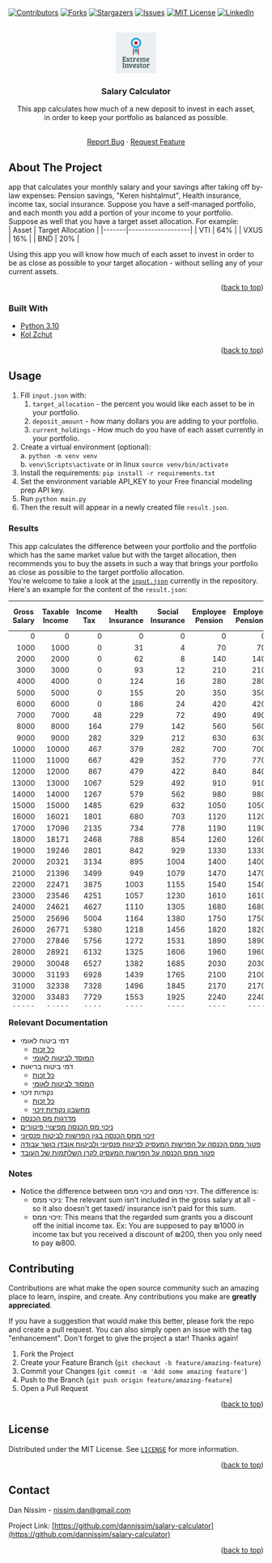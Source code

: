 <div id="top"></div>


<!-- PROJECT SHIELDS -->
<!--
*** I'm using markdown "reference style" links for readability.
*** Reference links are enclosed in brackets [ ] instead of parentheses ( ).
*** See the bottom of this document for the declaration of the reference variables
*** for contributors-url, forks-url, etc. This is an optional, concise syntax you may use.
*** https://www.markdownguide.org/basic-syntax/#reference-style-links
-->
[![Contributors][contributors-shield]][contributors-url]
[![Forks][forks-shield]][forks-url]
[![Stargazers][stars-shield]][stars-url]
[![Issues][issues-shield]][issues-url]
[![MIT License][license-shield]][license-url]
[![LinkedIn][linkedin-shield]][linkedin-url]



<!-- PROJECT LOGO -->
<br />
<div align="center">
  <a href="https://github.com/dannissim/salary-calculator">
    <img src="static/logo.png" alt="Logo" width="80" height="80">
  </a>

<h3 align="center">Salary Calculator</h3>

[//]: # (TODO)
  This app calculates how much of a new deposit to invest in each asset,  
  in order to keep your portfolio as balanced as possible.
  <p align="center">
    <br />
    <a href="https://github.com/dannissim/salary-calculator/issues">Report Bug</a>
    ·
    <a href="https://github.com/dannissim/salary-calculator/issues">Request Feature</a>
  </p>
</div>



<!-- ABOUT THE PROJECT -->
## About The Project
[//]: # (TODO)
app that calculates your monthly salary and your savings after taking off by-law expenses: Pension savings,
"Keren hishtalmut", Health insurance, income tax, social insurance.
Suppose you have a self-managed portfolio, and each month you add a portion of your income to your portfolio.
Suppose as well that you have a target asset allocation. For example:  
| Asset | Target Allocation |
|-------|-------------------|
| VTI   | 64%               |
| VXUS  | 16%               |
| BND   | 20%               |  

Using this app you will know how much of each asset to invest in order to be as close as possible 
to your target allocation - without selling any of your current assets.
<p align="right">(<a href="#top">back to top</a>)</p>



### Built With

* [Python 3.10](https://python.org/)
* [Kol Zchut](https://www.kolzchut.org.il/he/%D7%A2%D7%9E%D7%95%D7%93_%D7%A8%D7%90%D7%A9%D7%99)

<p align="right">(<a href="#top">back to top</a>)</p>


## Usage

[//]: # (TODO)
1. Fill `input.json` with:
   1. `target_allocation` - the percent you would like each asset to be in your portfolio.
   2. `deposit_amount` - how many dollars you are adding to your portfolio.
   3. `current_holdings` - How much do you have of each asset currently in your portfolio. 
2. Create a virtual environment (optional):  
    a. `python -m venv venv`  
    b. `venv\Scripts\activate` or in linux `source venv/bin/activate`
3. Install the requirements: `pip install -r requirements.txt`
4. Set the environment variable API_KEY to your Free financial modeling prep API key.
5. Run `python main.py`
6. Then the result will appear in a newly created file `result.json`. 

### Results

[//]: # (TODO)
This app calculates the difference between your portfolio and the portfolio which has the same
market value but with the target allocation, then recommends you to buy the assets in such a way
that brings your portfolio as close as possible to the target portfolio allocation.  
You're welcome to take a look at the [`input.json`](input.json) currently in the repository.  
Here's an example for the content of the `result.json`:
<table class="table table-bordered table-hover table-condensed" style="max-height: 50rem;">
<thead style="position: sticky; top: 0;"><tr><th title="Field #1">Gross Salary</th>
<th title="Field #2">Taxable Income</th>
<th title="Field #3">Income Tax</th>
<th title="Field #4">Health Insurance</th>
<th title="Field #5">Social Insurance</th>
<th title="Field #6">Employee Pension</th>
<th title="Field #7">Employer Pension</th>
<th title="Field #8">Employee Education Fund</th>
<th title="Field #9">Employer Education Fund</th>
<th title="Field #10">Employer Severance</th>
<th title="Field #11">Overall Savings</th>
<th title="Field #12">Net Income</th>
<th title="Field #13">Overall Income</th>
</tr></thead>
<tbody><tr>
<td align="right">0</td>
<td align="right">0</td>
<td align="right">0</td>
<td align="right">0</td>
<td align="right">0</td>
<td align="right">0</td>
<td align="right">0</td>
<td align="right">0</td>
<td align="right">0</td>
<td align="right">0</td>
<td align="right">0</td>
<td align="right">0</td>
<td align="right">0</td>
</tr>
<tr>
<td align="right">1000</td>
<td align="right">1000</td>
<td align="right">0</td>
<td align="right">31</td>
<td align="right">4</td>
<td align="right">70</td>
<td align="right">70</td>
<td align="right">25</td>
<td align="right">75</td>
<td align="right">83</td>
<td align="right">323</td>
<td align="right">870</td>
<td align="right">1193</td>
</tr>
<tr>
<td align="right">2000</td>
<td align="right">2000</td>
<td align="right">0</td>
<td align="right">62</td>
<td align="right">8</td>
<td align="right">140</td>
<td align="right">140</td>
<td align="right">50</td>
<td align="right">150</td>
<td align="right">166</td>
<td align="right">646</td>
<td align="right">1740</td>
<td align="right">2386</td>
</tr>
<tr>
<td align="right">3000</td>
<td align="right">3000</td>
<td align="right">0</td>
<td align="right">93</td>
<td align="right">12</td>
<td align="right">210</td>
<td align="right">210</td>
<td align="right">75</td>
<td align="right">225</td>
<td align="right">249</td>
<td align="right">969</td>
<td align="right">2610</td>
<td align="right">3579</td>
</tr>
<tr>
<td align="right">4000</td>
<td align="right">4000</td>
<td align="right">0</td>
<td align="right">124</td>
<td align="right">16</td>
<td align="right">280</td>
<td align="right">280</td>
<td align="right">100</td>
<td align="right">300</td>
<td align="right">333</td>
<td align="right">1293</td>
<td align="right">3480</td>
<td align="right">4773</td>
</tr>
<tr>
<td align="right">5000</td>
<td align="right">5000</td>
<td align="right">0</td>
<td align="right">155</td>
<td align="right">20</td>
<td align="right">350</td>
<td align="right">350</td>
<td align="right">125</td>
<td align="right">375</td>
<td align="right">416</td>
<td align="right">1616</td>
<td align="right">4350</td>
<td align="right">5966</td>
</tr>
<tr>
<td align="right">6000</td>
<td align="right">6000</td>
<td align="right">0</td>
<td align="right">186</td>
<td align="right">24</td>
<td align="right">420</td>
<td align="right">420</td>
<td align="right">150</td>
<td align="right">450</td>
<td align="right">499</td>
<td align="right">1939</td>
<td align="right">5220</td>
<td align="right">7159</td>
</tr>
<tr>
<td align="right">7000</td>
<td align="right">7000</td>
<td align="right">48</td>
<td align="right">229</td>
<td align="right">72</td>
<td align="right">490</td>
<td align="right">490</td>
<td align="right">175</td>
<td align="right">525</td>
<td align="right">583</td>
<td align="right">2263</td>
<td align="right">5984</td>
<td align="right">8247</td>
</tr>
<tr>
<td align="right">8000</td>
<td align="right">8000</td>
<td align="right">164</td>
<td align="right">279</td>
<td align="right">142</td>
<td align="right">560</td>
<td align="right">560</td>
<td align="right">200</td>
<td align="right">600</td>
<td align="right">666</td>
<td align="right">2586</td>
<td align="right">6653</td>
<td align="right">9239</td>
</tr>
<tr>
<td align="right">9000</td>
<td align="right">9000</td>
<td align="right">282</td>
<td align="right">329</td>
<td align="right">212</td>
<td align="right">630</td>
<td align="right">630</td>
<td align="right">225</td>
<td align="right">675</td>
<td align="right">749</td>
<td align="right">2909</td>
<td align="right">7320</td>
<td align="right">10229</td>
</tr>
<tr>
<td align="right">10000</td>
<td align="right">10000</td>
<td align="right">467</td>
<td align="right">379</td>
<td align="right">282</td>
<td align="right">700</td>
<td align="right">700</td>
<td align="right">250</td>
<td align="right">750</td>
<td align="right">833</td>
<td align="right">3232</td>
<td align="right">7920</td>
<td align="right">11152</td>
</tr>
<tr>
<td align="right">11000</td>
<td align="right">11000</td>
<td align="right">667</td>
<td align="right">429</td>
<td align="right">352</td>
<td align="right">770</td>
<td align="right">770</td>
<td align="right">275</td>
<td align="right">825</td>
<td align="right">916</td>
<td align="right">3556</td>
<td align="right">8505</td>
<td align="right">12061</td>
</tr>
<tr>
<td align="right">12000</td>
<td align="right">12000</td>
<td align="right">867</td>
<td align="right">479</td>
<td align="right">422</td>
<td align="right">840</td>
<td align="right">840</td>
<td align="right">300</td>
<td align="right">900</td>
<td align="right">999</td>
<td align="right">3879</td>
<td align="right">9090</td>
<td align="right">12969</td>
</tr>
<tr>
<td align="right">13000</td>
<td align="right">13000</td>
<td align="right">1067</td>
<td align="right">529</td>
<td align="right">492</td>
<td align="right">910</td>
<td align="right">910</td>
<td align="right">325</td>
<td align="right">975</td>
<td align="right">1082</td>
<td align="right">4202</td>
<td align="right">9675</td>
<td align="right">13877</td>
</tr>
<tr>
<td align="right">14000</td>
<td align="right">14000</td>
<td align="right">1267</td>
<td align="right">579</td>
<td align="right">562</td>
<td align="right">980</td>
<td align="right">980</td>
<td align="right">350</td>
<td align="right">1050</td>
<td align="right">1166</td>
<td align="right">4526</td>
<td align="right">10260</td>
<td align="right">14786</td>
</tr>
<tr>
<td align="right">15000</td>
<td align="right">15000</td>
<td align="right">1485</td>
<td align="right">629</td>
<td align="right">632</td>
<td align="right">1050</td>
<td align="right">1050</td>
<td align="right">375</td>
<td align="right">1125</td>
<td align="right">1249</td>
<td align="right">4849</td>
<td align="right">10827</td>
<td align="right">15676</td>
</tr>
<tr>
<td align="right">16000</td>
<td align="right">16021</td>
<td align="right">1801</td>
<td align="right">680</td>
<td align="right">703</td>
<td align="right">1120</td>
<td align="right">1120</td>
<td align="right">400</td>
<td align="right">1200</td>
<td align="right">1332</td>
<td align="right">5172</td>
<td align="right">11293</td>
<td align="right">16465</td>
</tr>
<tr>
<td align="right">17000</td>
<td align="right">17096</td>
<td align="right">2135</td>
<td align="right">734</td>
<td align="right">778</td>
<td align="right">1190</td>
<td align="right">1190</td>
<td align="right">425</td>
<td align="right">1275</td>
<td align="right">1416</td>
<td align="right">5496</td>
<td align="right">11736</td>
<td align="right">17232</td>
</tr>
<tr>
<td align="right">18000</td>
<td align="right">18171</td>
<td align="right">2468</td>
<td align="right">788</td>
<td align="right">854</td>
<td align="right">1260</td>
<td align="right">1260</td>
<td align="right">450</td>
<td align="right">1350</td>
<td align="right">1499</td>
<td align="right">5819</td>
<td align="right">12179</td>
<td align="right">17998</td>
</tr>
<tr>
<td align="right">19000</td>
<td align="right">19246</td>
<td align="right">2801</td>
<td align="right">842</td>
<td align="right">929</td>
<td align="right">1330</td>
<td align="right">1330</td>
<td align="right">475</td>
<td align="right">1425</td>
<td align="right">1582</td>
<td align="right">6142</td>
<td align="right">12621</td>
<td align="right">18763</td>
</tr>
<tr>
<td align="right">20000</td>
<td align="right">20321</td>
<td align="right">3134</td>
<td align="right">895</td>
<td align="right">1004</td>
<td align="right">1400</td>
<td align="right">1400</td>
<td align="right">500</td>
<td align="right">1500</td>
<td align="right">1666</td>
<td align="right">6465</td>
<td align="right">13064</td>
<td align="right">19529</td>
</tr>
<tr>
<td align="right">21000</td>
<td align="right">21396</td>
<td align="right">3499</td>
<td align="right">949</td>
<td align="right">1079</td>
<td align="right">1470</td>
<td align="right">1470</td>
<td align="right">525</td>
<td align="right">1575</td>
<td align="right">1749</td>
<td align="right">6789</td>
<td align="right">13476</td>
<td align="right">20265</td>
</tr>
<tr>
<td align="right">22000</td>
<td align="right">22471</td>
<td align="right">3875</td>
<td align="right">1003</td>
<td align="right">1155</td>
<td align="right">1540</td>
<td align="right">1540</td>
<td align="right">550</td>
<td align="right">1650</td>
<td align="right">1832</td>
<td align="right">7112</td>
<td align="right">13876</td>
<td align="right">20988</td>
</tr>
<tr>
<td align="right">23000</td>
<td align="right">23546</td>
<td align="right">4251</td>
<td align="right">1057</td>
<td align="right">1230</td>
<td align="right">1610</td>
<td align="right">1610</td>
<td align="right">575</td>
<td align="right">1725</td>
<td align="right">1915</td>
<td align="right">7435</td>
<td align="right">14275</td>
<td align="right">21710</td>
</tr>
<tr>
<td align="right">24000</td>
<td align="right">24621</td>
<td align="right">4627</td>
<td align="right">1110</td>
<td align="right">1305</td>
<td align="right">1680</td>
<td align="right">1680</td>
<td align="right">600</td>
<td align="right">1800</td>
<td align="right">1999</td>
<td align="right">7759</td>
<td align="right">14675</td>
<td align="right">22434</td>
</tr>
<tr>
<td align="right">25000</td>
<td align="right">25696</td>
<td align="right">5004</td>
<td align="right">1164</td>
<td align="right">1380</td>
<td align="right">1750</td>
<td align="right">1750</td>
<td align="right">625</td>
<td align="right">1875</td>
<td align="right">2082</td>
<td align="right">8082</td>
<td align="right">15075</td>
<td align="right">23157</td>
</tr>
<tr>
<td align="right">26000</td>
<td align="right">26771</td>
<td align="right">5380</td>
<td align="right">1218</td>
<td align="right">1456</td>
<td align="right">1820</td>
<td align="right">1820</td>
<td align="right">650</td>
<td align="right">1950</td>
<td align="right">2165</td>
<td align="right">8405</td>
<td align="right">15475</td>
<td align="right">23880</td>
</tr>
<tr>
<td align="right">27000</td>
<td align="right">27846</td>
<td align="right">5756</td>
<td align="right">1272</td>
<td align="right">1531</td>
<td align="right">1890</td>
<td align="right">1890</td>
<td align="right">675</td>
<td align="right">2025</td>
<td align="right">2249</td>
<td align="right">8729</td>
<td align="right">15874</td>
<td align="right">24603</td>
</tr>
<tr>
<td align="right">28000</td>
<td align="right">28921</td>
<td align="right">6132</td>
<td align="right">1325</td>
<td align="right">1606</td>
<td align="right">1960</td>
<td align="right">1960</td>
<td align="right">700</td>
<td align="right">2100</td>
<td align="right">2332</td>
<td align="right">9052</td>
<td align="right">16274</td>
<td align="right">25326</td>
</tr>
<tr>
<td align="right">29000</td>
<td align="right">30048</td>
<td align="right">6527</td>
<td align="right">1382</td>
<td align="right">1685</td>
<td align="right">2030</td>
<td align="right">2030</td>
<td align="right">725</td>
<td align="right">2175</td>
<td align="right">2415</td>
<td align="right">9375</td>
<td align="right">16649</td>
<td align="right">26024</td>
</tr>
<tr>
<td align="right">30000</td>
<td align="right">31193</td>
<td align="right">6928</td>
<td align="right">1439</td>
<td align="right">1765</td>
<td align="right">2100</td>
<td align="right">2100</td>
<td align="right">750</td>
<td align="right">2250</td>
<td align="right">2499</td>
<td align="right">9699</td>
<td align="right">17016</td>
<td align="right">26715</td>
</tr>
<tr>
<td align="right">31000</td>
<td align="right">32338</td>
<td align="right">7328</td>
<td align="right">1496</td>
<td align="right">1845</td>
<td align="right">2170</td>
<td align="right">2170</td>
<td align="right">775</td>
<td align="right">2325</td>
<td align="right">2582</td>
<td align="right">10022</td>
<td align="right">17383</td>
<td align="right">27405</td>
</tr>
<tr>
<td align="right">32000</td>
<td align="right">33483</td>
<td align="right">7729</td>
<td align="right">1553</td>
<td align="right">1925</td>
<td align="right">2240</td>
<td align="right">2240</td>
<td align="right">800</td>
<td align="right">2400</td>
<td align="right">2665</td>
<td align="right">10345</td>
<td align="right">17750</td>
<td align="right">28095</td>
</tr>
<tr>
<td align="right">33000</td>
<td align="right">34628</td>
<td align="right">8130</td>
<td align="right">1611</td>
<td align="right">2006</td>
<td align="right">2310</td>
<td align="right">2310</td>
<td align="right">825</td>
<td align="right">2475</td>
<td align="right">2748</td>
<td align="right">10668</td>
<td align="right">18117</td>
<td align="right">28785</td>
</tr>
<tr>
<td align="right">34000</td>
<td align="right">35773</td>
<td align="right">8531</td>
<td align="right">1668</td>
<td align="right">2086</td>
<td align="right">2380</td>
<td align="right">2380</td>
<td align="right">850</td>
<td align="right">2550</td>
<td align="right">2832</td>
<td align="right">10992</td>
<td align="right">18484</td>
<td align="right">29476</td>
</tr>
<tr>
<td align="right">35000</td>
<td align="right">36926</td>
<td align="right">8934</td>
<td align="right">1726</td>
<td align="right">2166</td>
<td align="right">2450</td>
<td align="right">2450</td>
<td align="right">875</td>
<td align="right">2625</td>
<td align="right">2915</td>
<td align="right">11315</td>
<td align="right">18847</td>
<td align="right">30162</td>
</tr>
<tr>
<td align="right">36000</td>
<td align="right">38154</td>
<td align="right">9364</td>
<td align="right">1787</td>
<td align="right">2252</td>
<td align="right">2520</td>
<td align="right">2520</td>
<td align="right">900</td>
<td align="right">2700</td>
<td align="right">2998</td>
<td align="right">11638</td>
<td align="right">19175</td>
<td align="right">30813</td>
</tr>
<tr>
<td align="right">37000</td>
<td align="right">39382</td>
<td align="right">9794</td>
<td align="right">1848</td>
<td align="right">2338</td>
<td align="right">2590</td>
<td align="right">2590</td>
<td align="right">925</td>
<td align="right">2775</td>
<td align="right">3082</td>
<td align="right">11962</td>
<td align="right">19502</td>
<td align="right">31464</td>
</tr>
<tr>
<td align="right">38000</td>
<td align="right">40611</td>
<td align="right">10224</td>
<td align="right">1910</td>
<td align="right">2424</td>
<td align="right">2660</td>
<td align="right">2660</td>
<td align="right">950</td>
<td align="right">2850</td>
<td align="right">3165</td>
<td align="right">12285</td>
<td align="right">19830</td>
<td align="right">32115</td>
</tr>
<tr>
<td align="right">39000</td>
<td align="right">41839</td>
<td align="right">10654</td>
<td align="right">1971</td>
<td align="right">2510</td>
<td align="right">2730</td>
<td align="right">2730</td>
<td align="right">975</td>
<td align="right">2925</td>
<td align="right">3248</td>
<td align="right">12608</td>
<td align="right">20158</td>
<td align="right">32766</td>
</tr>
<tr>
<td align="right">40000</td>
<td align="right">43067</td>
<td align="right">11102</td>
<td align="right">2033</td>
<td align="right">2596</td>
<td align="right">2800</td>
<td align="right">2800</td>
<td align="right">1000</td>
<td align="right">3000</td>
<td align="right">3332</td>
<td align="right">12931</td>
<td align="right">20467</td>
<td align="right">33398</td>
</tr>
<tr>
<td align="right">41000</td>
<td align="right">44295</td>
<td align="right">11680</td>
<td align="right">2094</td>
<td align="right">2682</td>
<td align="right">2870</td>
<td align="right">2870</td>
<td align="right">1025</td>
<td align="right">3075</td>
<td align="right">3415</td>
<td align="right">13255</td>
<td align="right">20647</td>
<td align="right">33902</td>
</tr>
<tr>
<td align="right">42000</td>
<td align="right">45524</td>
<td align="right">12257</td>
<td align="right">2133</td>
<td align="right">2737</td>
<td align="right">2940</td>
<td align="right">2940</td>
<td align="right">1050</td>
<td align="right">3150</td>
<td align="right">3498</td>
<td align="right">13578</td>
<td align="right">20881</td>
<td align="right">34459</td>
</tr>
<tr>
<td align="right">43000</td>
<td align="right">46752</td>
<td align="right">12834</td>
<td align="right">2133</td>
<td align="right">2737</td>
<td align="right">3010</td>
<td align="right">3010</td>
<td align="right">1075</td>
<td align="right">3225</td>
<td align="right">3581</td>
<td align="right">13901</td>
<td align="right">21209</td>
<td align="right">35110</td>
</tr>
<tr>
<td align="right">44000</td>
<td align="right">47980</td>
<td align="right">13411</td>
<td align="right">2133</td>
<td align="right">2737</td>
<td align="right">3080</td>
<td align="right">3080</td>
<td align="right">1100</td>
<td align="right">3300</td>
<td align="right">3665</td>
<td align="right">14225</td>
<td align="right">21537</td>
<td align="right">35762</td>
</tr>
<tr>
<td align="right">45000</td>
<td align="right">49209</td>
<td align="right">13989</td>
<td align="right">2133</td>
<td align="right">2737</td>
<td align="right">3150</td>
<td align="right">3150</td>
<td align="right">1125</td>
<td align="right">3375</td>
<td align="right">3748</td>
<td align="right">14548</td>
<td align="right">21864</td>
<td align="right">36412</td>
</tr>
<tr>
<td align="right">46000</td>
<td align="right">50437</td>
<td align="right">14566</td>
<td align="right">2133</td>
<td align="right">2737</td>
<td align="right">3220</td>
<td align="right">3220</td>
<td align="right">1150</td>
<td align="right">3450</td>
<td align="right">3831</td>
<td align="right">14871</td>
<td align="right">22192</td>
<td align="right">37063</td>
</tr>
<tr>
<td align="right">47000</td>
<td align="right">51665</td>
<td align="right">15143</td>
<td align="right">2133</td>
<td align="right">2737</td>
<td align="right">3290</td>
<td align="right">3290</td>
<td align="right">1175</td>
<td align="right">3525</td>
<td align="right">3915</td>
<td align="right">15195</td>
<td align="right">22520</td>
<td align="right">37715</td>
</tr>
<tr>
<td align="right">48000</td>
<td align="right">52894</td>
<td align="right">15721</td>
<td align="right">2133</td>
<td align="right">2737</td>
<td align="right">3360</td>
<td align="right">3360</td>
<td align="right">1200</td>
<td align="right">3600</td>
<td align="right">3998</td>
<td align="right">15518</td>
<td align="right">22847</td>
<td align="right">38365</td>
</tr>
<tr>
<td align="right">49000</td>
<td align="right">54122</td>
<td align="right">16298</td>
<td align="right">2133</td>
<td align="right">2737</td>
<td align="right">3430</td>
<td align="right">3430</td>
<td align="right">1225</td>
<td align="right">3675</td>
<td align="right">4081</td>
<td align="right">15841</td>
<td align="right">23175</td>
<td align="right">39016</td>
</tr>
<tr>
<td align="right">50000</td>
<td align="right">55350</td>
<td align="right">16878</td>
<td align="right">2133</td>
<td align="right">2737</td>
<td align="right">3500</td>
<td align="right">3500</td>
<td align="right">1250</td>
<td align="right">3750</td>
<td align="right">4165</td>
<td align="right">16164</td>
<td align="right">23500</td>
<td align="right">39664</td>
</tr>
</tbody></table>  

### Relevant Documentation
* דמי ביטוח לאומי
  * [כל זכות](https://www.kolzchut.org.il/he/%D7%93%D7%9E%D7%99_%D7%91%D7%99%D7%98%D7%95%D7%97_%D7%9C%D7%90%D7%95%D7%9E%D7%99_%D7%9C%D7%A2%D7%95%D7%91%D7%93_%D7%A9%D7%9B%D7%99%D7%A8)
  * [המוסד לביטוח לאומי](https://www.btl.gov.il/Insurance/Rates/Pages/%D7%9C%D7%A2%D7%95%D7%91%D7%93%D7%99%D7%9D%20%D7%A9%D7%9B%D7%99%D7%A8%D7%99%D7%9D.aspx)
* דמי ביטוח בריאות
  * [כל זכות](https://www.kolzchut.org.il/he/%D7%AA%D7%A9%D7%9C%D7%95%D7%9D_%D7%93%D7%9E%D7%99_%D7%91%D7%99%D7%98%D7%95%D7%97_%D7%91%D7%A8%D7%99%D7%90%D7%95%D7%AA)
  * [המסוד לביטוח לאומי](https://www.btl.gov.il/Insurance/Health_Insurance/Pages/%D7%A9%D7%99%D7%A2%D7%95%D7%A8%D7%99%20%D7%93%D7%9E%D7%99%20%D7%91%D7%99%D7%98%D7%95%D7%97%20%D7%91%D7%A8%D7%99%D7%90%D7%95%D7%AA.aspx)
* נקודות זיכוי
  * [כל זכות](https://www.kolzchut.org.il/he/%D7%A0%D7%A7%D7%95%D7%93%D7%AA_%D7%96%D7%99%D7%9B%D7%95%D7%99)
  * [מחשבון נקודות זיכוי](https://secapp.taxes.gov.il/srsimulatorNZ/#/simulator)
* [מדרגות מס הכנסה](https://www.kolzchut.org.il/he/%D7%9E%D7%93%D7%A8%D7%92%D7%95%D7%AA_%D7%9E%D7%A1_%D7%94%D7%9B%D7%A0%D7%A1%D7%94)
* [ניכוי מס הכנסה מפיצויי פיטורים](https://www.kolzchut.org.il/he/%D7%A0%D7%99%D7%9B%D7%95%D7%99_%D7%9E%D7%A1_%D7%94%D7%9B%D7%A0%D7%A1%D7%94_%D7%9E%D7%A4%D7%99%D7%A6%D7%95%D7%99%D7%99_%D7%A4%D7%99%D7%98%D7%95%D7%A8%D7%99%D7%9D)
* [זיכוי ממס הכנסה בגין הפרשות לביטוח פנסיוני](https://www.kolzchut.org.il/he/%D7%96%D7%99%D7%9B%D7%95%D7%99_%D7%9E%D7%9E%D7%A1_%D7%94%D7%9B%D7%A0%D7%A1%D7%94_%D7%91%D7%92%D7%99%D7%9F_%D7%94%D7%A4%D7%A8%D7%A9%D7%95%D7%AA_%D7%9C%D7%91%D7%99%D7%98%D7%95%D7%97_%D7%A4%D7%A0%D7%A1%D7%99%D7%95%D7%A0%D7%99)
* [פטור ממס הכנסה על הפרשות המעסיק לביטוח פנסיוני ולביטוח אובדן כושר עבודה](https://www.kolzchut.org.il/he/%D7%A4%D7%98%D7%95%D7%A8_%D7%9E%D7%9E%D7%A1_%D7%94%D7%9B%D7%A0%D7%A1%D7%94_%D7%A2%D7%9C_%D7%94%D7%A4%D7%A8%D7%A9%D7%95%D7%AA_%D7%94%D7%9E%D7%A2%D7%A1%D7%99%D7%A7_%D7%9C%D7%91%D7%99%D7%98%D7%95%D7%97_%D7%A4%D7%A0%D7%A1%D7%99%D7%95%D7%A0%D7%99_%D7%95%D7%9C%D7%91%D7%99%D7%98%D7%95%D7%97_%D7%90%D7%95%D7%91%D7%93%D7%9F_%D7%9B%D7%95%D7%A9%D7%A8_%D7%A2%D7%91%D7%95%D7%93%D7%94)
* [פטור ממס הכנסה על הפרשות המעסיק לקרן השלתמות של העובד](https://www.kolzchut.org.il/he/%D7%A7%D7%A8%D7%9F_%D7%94%D7%A9%D7%AA%D7%9C%D7%9E%D7%95%D7%AA#.D7.A4.D7.98.D7.95.D7.A8_.D7.9E.D7.9E.D7.A1_.D7.94.D7.9B.D7.A0.D7.A1.D7.94)

### Notes
* Notice the difference between ניכוי ממס and זיכוי ממס. The difference is:  
  * ניכוי ממס:  The relevant sum isn't included in the gross salary at all - so it also doesn't get taxed/ insurance isn't paid for this sum.
  * זיכוי ממס: This means that the regarded sum grants you a discount off the initial income tax. Ex: You are supposed to pay ₪1000 in income tax but you received a discount of ₪200, then you only need to pay ₪800.

<!-- CONTRIBUTING -->
## Contributing

Contributions are what make the open source community such an amazing place to learn, inspire, and create. Any contributions you make are **greatly appreciated**.

If you have a suggestion that would make this better, please fork the repo and create a pull request. You can also simply open an issue with the tag "enhancement".
Don't forget to give the project a star! Thanks again!

1. Fork the Project
2. Create your Feature Branch (`git checkout -b feature/amazing-feature`)
3. Commit your Changes (`git commit -m 'Add some amazing feature'`)
4. Push to the Branch (`git push origin feature/amazing-feature`)
5. Open a Pull Request

<p align="right">(<a href="#top">back to top</a>)</p>



<!-- LICENSE -->
## License

Distributed under the MIT License. See [`LICENSE`](LICENSE) for more information.

<p align="right">(<a href="#top">back to top</a>)</p>



<!-- CONTACT -->
## Contact

Dan Nissim - nissim.dan@gmail.com

Project Link: [https://github.com/dannissim/salary-calculator](https://github.com/dannissim/salary-calculator)

<p align="right">(<a href="#top">back to top</a>)</p>


<!-- MARKDOWN LINKS & IMAGES -->
<!-- https://www.markdownguide.org/basic-syntax/#reference-style-links -->
[contributors-shield]: https://img.shields.io/github/contributors/dannissim/salary-calculator.svg?style=for-the-badge
[contributors-url]: https://github.com/dannissim/salary-calculator/graphs/contributors
[forks-shield]: https://img.shields.io/github/forks/dannissim/salary-calculator.svg?style=for-the-badge
[forks-url]: https://github.com/dannissim/salary-calculator/network/members
[stars-shield]: https://img.shields.io/github/stars/dannissim/salary-calculator.svg?style=for-the-badge
[stars-url]: https://github.com/dannissim/salary-calculator/stargazers
[issues-shield]: https://img.shields.io/github/issues/dannissim/salary-calculator.svg?style=for-the-badge
[issues-url]: https://github.com/dannissim/salary-calculator/issues
[license-shield]: https://img.shields.io/github/license/dannissim/salary-calculator.svg?style=for-the-badge
[license-url]: https://github.com/dannissim/salary-calculator/blob/main/LICENSE
[linkedin-shield]: https://img.shields.io/badge/-LinkedIn-black.svg?style=for-the-badge&logo=linkedin&colorB=555
[linkedin-url]: https://linkedin.com/in/dan-nissim-2558a785
[product-screenshot]: images/screenshot.png